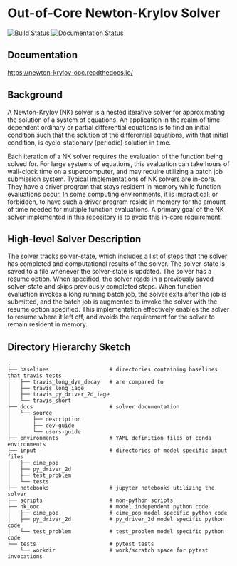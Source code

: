 # Out-of-Core Newton-Krylov Solver

[![Build Status](https://travis-ci.com/klindsay28/Newton-Krylov_OOC.svg?branch=master)](https://travis-ci.com/klindsay28/Newton-Krylov_OOC)
[![Documentation Status](https://readthedocs.org/projects/newton-krylov-ooc/badge/?version=latest)](https://newton-krylov-ooc.readthedocs.io/en/latest/?badge=latest)

## Documentation

https://newton-krylov-ooc.readthedocs.io/

## Background

A Newton-Krylov (NK) solver is a nested iterative solver for approximating the solution
of a system of equations.
An application in the realm of time-dependent ordinary or partial differential equations
is to find an initial condition such that the solution of the differential equations,
with that initial condition, is cyclo-stationary (periodic) solution in time.

Each iteration of a NK solver requires the evaluation of the function being solved for.
For large systems of equations, this evaluation can take hours of wall-clock time on a
supercomputer, and may require utilizing a batch job submission system.
Typical implementations of NK solvers are in-core.
They have a driver program that stays resident in memory while function evaluations
occur.
In some computing environments, it is impractical, or forbidden, to have such a driver
program reside in memory for the amount of time needed for multiple function
evaluations.
A primary goal of the NK solver implemented in this repository is to avoid this in-core
requirement.

## High-level Solver Description

The solver tracks solver-state, which includes a list of steps that the solver has
completed and computational results of the solver.
The solver-state is saved to a file whenever the solver-state is updated. The solver has
a resume option.
When specified, the solver reads in a previously saved solver-state and skips previously
completed steps.
When function evaluation invokes a long running batch job, the solver exits after the
job is submitted, and the batch job is augmented to invoke the solver with the resume
option specified.
This implementation effectively enables the solver to resume where it left off, and
avoids the requirement for the solver to remain resident in memory.

## Directory Hierarchy Sketch
<!--- based on output from the command
tree -d -I "__pycache__"
annotations added by hand
-->
```
.
├── baselines                   # directories containing baselines that travis tests
│   ├── travis_long_dye_decay   # are compared to
│   ├── travis_long_iage
│   ├── travis_py_driver_2d_iage
│   └── travis_short
├── docs                        # solver documentation
│   └── source
│       ├── description
│       ├── dev-guide
│       └── users-guide
├── environments                # YAML definition files of conda environments
├── input                       # directories of model specific input files
│   ├── cime_pop
│   ├── py_driver_2d
│   ├── test_problem
│   └── tests
├── notebooks                   # jupyter notebooks utilizing the solver
├── scripts                     # non-python scripts
├── nk_ooc                      # model independent python code
│   ├── cime_pop                # cime_pop model specific python code
│   ├── py_driver_2d            # py_driver_2d model specific python code
│   └── test_problem            # test_problem model specific python code
└── tests                       # pytest tests
    └── workdir                 # work/scratch space for pytest invocations

```
